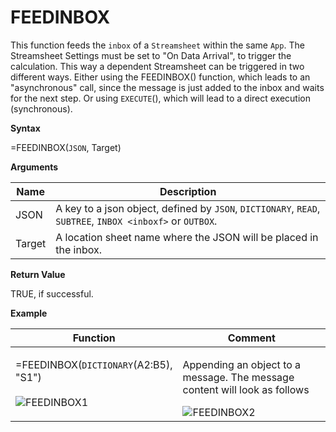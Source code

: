 # FEEDINBOX

This function feeds the `inbox` of a `Streamsheet` within the same
`App`. The Streamsheet Settings must be set to "On Data Arrival", to
trigger the calculation. This way a dependent Streamsheet can be
triggered in two different ways. Either using the FEEDINBOX() function,
which leads to an "asynchronous" call, since the message is just added
to the inbox and waits for the next step. Or using `EXECUTE`(), which
will lead to a direct execution (synchronous).

**Syntax**

=FEEDINBOX(`JSON`, Target)

**Arguments**

| Name   | Description                                                                                               |
|--------|-----------------------------------------------------------------------------------------------------------|
| JSON   | A key to a json object, defined by `JSON`, `DICTIONARY`, `READ`, `SUBTREE`, `INBOX <inboxf>` or `OUTBOX`. |
| Target | A location sheet name where the JSON will be placed in the inbox.                                         |

**Return Value**

TRUE, if successful.

**Example**

<table>
<colgroup>
<col style="width: 50%" />
<col style="width: 50%" />
</colgroup>
<thead>
<tr class="header">
<th>Function</th>
<th>Comment</th>
</tr>
</thead>
<tbody>
<tr class="odd">
<td><div class="line-block">=FEEDINBOX(<code class="interpreted-text" role="ref">DICTIONARY</code>(<span class="blue">A2:B5</span>), "S1")<br />
<br />
<img src="/images/FEEDINBOX1.PNG" alt="FEEDINBOX1" /></div></td>
<td><p>Appending an object to a message. The message content will look as follows</p>
<div class="line-block"><img src="/images/FEEDINBOX2.PNG" alt="FEEDINBOX2" /></div></td>
</tr>
</tbody>
</table>
